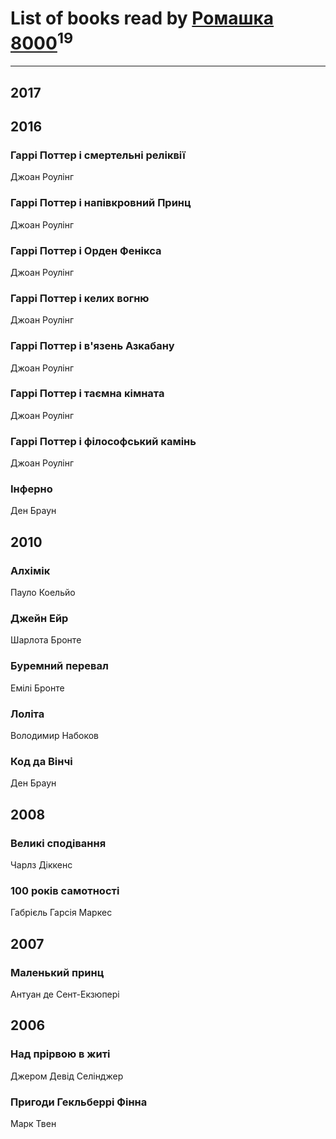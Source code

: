 # List of books read by [Ромашка 8000](https://www.facebook.com/app_scoped_user_id/1367562056650260/)<sup>19</sup>
---

## 2017




## 2016

### Гаррі Поттер і смертельні реліквії
Джоан Роулінг


### Гаррі Поттер і напівкровний Принц
Джоан Роулінг


### Гаррі Поттер і Орден Фенікса
Джоан Роулінг


### Гаррі Поттер і келих вогню
Джоан Роулінг


### Гаррі Поттер і в'язень Азкабану
Джоан Роулінг


### Гаррі Поттер і таємна кімната
Джоан Роулінг


### Гаррі Поттер і філософський камінь
Джоан Роулінг


### Інферно
Ден Браун



## 2010

### Алхімік
Пауло Коельйо


### Джейн Ейр
Шарлота Бронте


### Буремний перевал
Емілі Бронте


### Лоліта
Володимир Набоков


### Код да Вінчі
Ден Браун



## 2008

### Великі сподівання
Чарлз Діккенс


### 100 років самотності
Габрієль Гарсія Маркес



## 2007

### Маленький принц
Антуан де Сент-Екзюпері



## 2006

### Над прірвою в житі
Джером Девід Селінджер


### Пригоди Гекльберрі Фінна
Марк Твен



